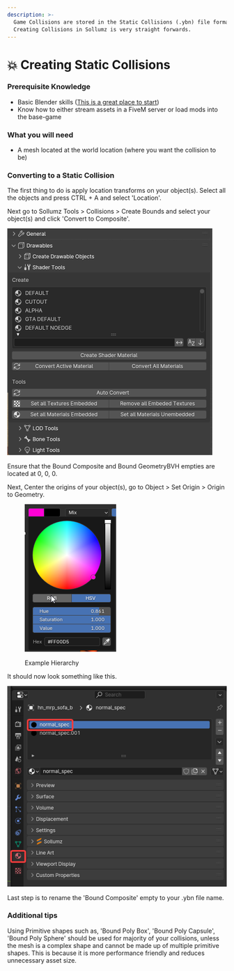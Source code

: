 ```yaml
---
description: >-
  Game Collisions are stored in the Static Collisions (.ybn) file format.
  Creating Collisions in Sollumz is very straight forwards.
---
```


# 💥 Creating Static Collisions

### Prerequisite Knowledge

* Basic Blender skills ([This is a great place to start](https://www.youtube.com/playlist?list=PLjEaoINr3zgFX8ZsChQVQsuDSjEqdWMAD))
* Know how to either stream assets in a FiveM server or load mods into the base-game

### What you will need

* A mesh located at the world location (where you want the collision to be)

### Converting to a Static Collision

The first thing to do is apply location transforms on your object(s). Select all the objects and press CTRL + A and select 'Location'.

&#x20;Next go to Sollumz Tools > Collisions > Create Bounds and select your object(s) and click 'Convert to Composite'.

&#x20;                                             ![](<../.gitbook/assets/image (1).png>)

&#x20;Ensure that the Bound Composite and Bound GeometryBVH empties are located at 0, 0, 0.

&#x20;Next, Center the origins of your object(s), go to Object > Set Origin > Origin to Geometry.&#x20;

<figure><img src="../.gitbook/assets/image.png" alt=""><figcaption><p>Example Hierarchy</p></figcaption></figure>

&#x20;                                                    It should now look something like this.

&#x20;                                                    <img src="../.gitbook/assets/image (4).png" alt="" data-size="original">&#x20;

Last step is to rename the 'Bound Composite' empty to your .ybn file name.

### Additional tips

Using Primitive shapes such as, 'Bound Poly Box', 'Bound Poly Capsule', 'Bound Poly Sphere' should be used for majority of your collisions, unless the mesh is a complex shape and cannot be made up of multiple primitive shapes. This is because it is more performance friendly and reduces unnecessary asset size.
